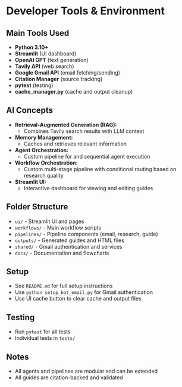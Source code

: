 # Developer Tools & Environment

## Main Tools Used
- **Python 3.10+**
- **Streamlit** (UI dashboard)
- **OpenAI GPT** (text generation)
- **Tavily API** (web search)
- **Google Gmail API** (email fetching/sending)
- **Citation Manager** (source tracking)
- **pytest** (testing)
- **cache_manager.py** (cache and output cleanup)

## AI Concepts
- **Retrieval-Augmented Generation (RAG):**
  - Combines Tavily search results with LLM context
- **Memory Management:**
  - Caches and retrieves relevant information
- **Agent Orchestration:**
  - Custom pipeline for and sequential agent execution
- **Workflow Orchestration:**
  - Custom multi-stage pipeline with conditional routing based on research quality
- **Streamlit UI:**
  - Interactive dashboard for viewing and editing guides


## Folder Structure
- `ui/` - Streamlit UI and pages
- `workflows/` - Main workflow scripts
- `pipelines/` - Pipeline components (email, research, guide)
- `outputs/` - Generated guides and HTML files
- `shared/` - Gmail authentication and services
- `docs/` - Documentation and flowcharts

## Setup
- See `README.md` for full setup instructions
- Use `python setup_bot_email.py` for Gmail authentication
- Use UI cache button to clear cache and output files

## Testing
- Run `pytest` for all tests
- Individual tests in `tests/`

## Notes
- All agents and pipelines are modular and can be extended
- All guides are citation-backed and validated

